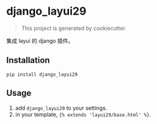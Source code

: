 # django_layui29

> This project is generated by cookiecutter.

集成 layui 的 django 插件。

## Installation

`pip install django_layui29`

## Usage

1. add `django_layui29` to your settings.
2. in your template, `{% extends 'layui29/base.html' %}`.
